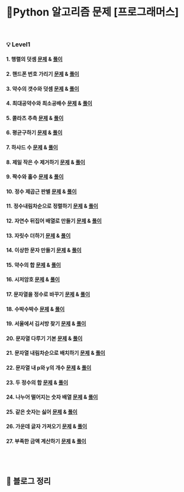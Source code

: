 # 💯Python 알고리즘 문제 [프로그래머스]

<br>

### 💡 Level1

#### 1. 행렬의 덧셈 [문제](https://programmers.co.kr/learn/courses/30/lessons/12950) & [풀이](https://github.com/jiwon5304/Python_algorithm/blob/main/L1_1.%ED%96%89%EB%A0%AC%EC%9D%98%20%EB%8D%A7%EC%85%88.py)

#### 2. 핸드폰 번호 가리기 [문제](https://programmers.co.kr/learn/courses/30/lessons/12948) & [풀이](https://github.com/jiwon5304/Python_algorithm/blob/main/L1_2.%ED%95%B8%EB%93%9C%ED%8F%B0%EB%B2%88%ED%98%B8%EA%B0%80%EB%A6%AC%EA%B8%B0.py)

#### 3. 약수의 갯수와 덧셈 [문제](https://programmers.co.kr/learn/courses/30/lessons/77884) & [풀이](https://github.com/jiwon5304/Python_algorithm/blob/main/L1_3.%EC%95%BD%EC%88%98%EC%9D%98%20%EA%B0%AF%EC%88%98%EC%99%80%20%EB%8D%A7%EC%85%88.py)

#### 4. 최대공약수와 최소공배수 [문제](https://programmers.co.kr/learn/courses/30/lessons/12940) & [풀이](https://github.com/jiwon5304/Python_algorithm/blob/main/L1_4.%EC%B5%9C%EB%8C%80%EA%B3%B5%EC%95%BD%EC%88%98%EC%99%80%20%EC%B5%9C%EC%86%8C%EA%B3%B5%EB%B0%B0%EC%88%98.py)

#### 5. 콜라츠 추측 [문제](https://programmers.co.kr/learn/courses/30/lessons/12943) & [풀이](https://github.com/jiwon5304/Python_algorithm/blob/main/L1_5.%EC%BD%9C%EB%9D%BC%EC%B8%A0%20%EC%B6%94%EC%B8%A1.py)

#### 6. 평균구하기 [문제](https://programmers.co.kr/learn/courses/30/lessons/12944) & [풀이](https://github.com/jiwon5304/Python_algorithm/blob/main/L1_6.%ED%8F%89%EA%B7%A0%EA%B5%AC%ED%95%98%EA%B8%B0.py)

#### 7. 하샤드 수 [문제](https://programmers.co.kr/learn/courses/30/lessons/12947) & [풀이](https://github.com/jiwon5304/Python_algorithm/blob/main/L1_7.%ED%95%98%EC%83%A4%EB%93%9C%EC%88%98.py)

#### 8. 제일 작은 수 제거하기 [문제](https://programmers.co.kr/learn/courses/30/lessons/12935) & [풀이](https://github.com/jiwon5304/Python_algorithm/blob/main/L1_8.%EC%A0%9C%EC%9D%BC%20%EC%9E%91%EC%9D%80%20%EC%88%98%20%EC%A0%9C%EA%B1%B0%ED%95%98%EA%B8%B0.py)

#### 9. 짝수와 홀수 [문제](https://programmers.co.kr/learn/courses/30/lessons/12937) & [풀이](https://github.com/jiwon5304/Python_algorithm/blob/main/L1_9.%EC%A7%9D%EC%88%98%EC%99%80%20%ED%99%80%EC%88%98.py)

#### 10. 정수 제곱근 판별 [문제](https://programmers.co.kr/learn/courses/30/lessons/12934) & [풀이](https://github.com/jiwon5304/Python_algorithm/blob/main/L1_10.%EC%A0%95%EC%88%98%EC%A0%9C%EA%B3%B1%EA%B7%BC%20%ED%8C%90%EB%B3%84.py)

#### 11. 정수내림차순으로 정렬하기 [문제](https://programmers.co.kr/learn/courses/30/lessons/12933) & [풀이](https://github.com/jiwon5304/Python_algorithm/blob/main/L1_11.%EC%A0%95%EC%88%98%EB%82%B4%EB%A6%BC%EC%B0%A8%EC%88%9C%EC%9C%BC%EB%A1%9C%20%EC%A0%95%EB%A0%AC%ED%95%98%EA%B8%B0.py)

#### 12. 자연수 뒤집어 배열로 만들기 [문제](https://programmers.co.kr/learn/courses/30/lessons/12932) & [풀이](https://github.com/jiwon5304/Python_algorithm/blob/main/L1_12.%EC%9E%90%EC%97%B0%EC%88%98%20%EB%92%A4%EC%A7%91%EC%96%B4%20%EB%B0%B0%EC%97%B4%EB%A1%9C%20%EB%A7%8C%EB%93%A4%EA%B8%B0.py)

#### 13. 자릿수 더하기 [문제](https://programmers.co.kr/learn/courses/30/lessons/12931) & [풀이](https://github.com/jiwon5304/Python_algorithm/blob/main/L1_13.%EC%9E%90%EB%A6%BF%EC%88%98%20%EB%8D%94%ED%95%98%EA%B8%B0.py)

#### 14. 이상한 문자 만들기 [문제](https://programmers.co.kr/learn/courses/30/lessons/12930) & [풀이](https://github.com/jiwon5304/Python_algorithm/blob/main/L1_14.%EC%9D%B4%EC%83%81%ED%95%9C%20%EB%AC%B8%EC%9E%90%20%EB%A7%8C%EB%93%A4%EA%B8%B0.py)

#### 15. 약수의 합 [문제](https://programmers.co.kr/learn/courses/30/lessons/12928) & [풀이](https://github.com/jiwon5304/Python_algorithm/blob/main/L1_15.%EC%95%BD%EC%88%98%EC%9D%98%20%ED%95%A9.py)

#### 16. 시저암호 [문제](https://programmers.co.kr/learn/courses/30/lessons/12926) & [풀이](https://github.com/jiwon5304/Python_algorithm/blob/main/L1_16.%EC%8B%9C%EC%A0%80%EC%95%94%ED%98%B8.py)

#### 17. 문자열을 정수로 바꾸기 [문제](https://programmers.co.kr/learn/courses/30/lessons/12925) & [풀이](https://github.com/jiwon5304/Python_algorithm/blob/main/L1_17.%EB%AC%B8%EC%9E%90%EC%97%B4%EC%9D%84%20%EC%A0%95%EC%88%98%EB%A1%9C%20%EB%B0%94%EA%BE%B8%EA%B8%B0.py)

#### 18. 수박수박수 [문제](https://programmers.co.kr/learn/courses/30/lessons/12922) & [풀이](https://github.com/jiwon5304/Python_algorithm/blob/main/L1_18.%EC%88%98%EB%B0%95%EC%88%98%EB%B0%95%EC%88%98.py)

#### 19. 서울에서 김서방 찾기 [문제](https://programmers.co.kr/learn/courses/30/lessons/12919) & [풀이](https://github.com/jiwon5304/Python_algorithm/blob/main/L1_19.%EC%84%9C%EC%9A%B8%EC%97%90%EC%84%9C%20%EA%B9%80%EC%84%9C%EB%B0%A9%20%EC%B0%BE%EA%B8%B0.py)

#### 20. 문자열 다루기 기본 [문제](https://programmers.co.kr/learn/courses/30/lessons/12918) & [풀이](https://github.com/jiwon5304/Python_algorithm/blob/main/L1_20.%EB%AC%B8%EC%9E%90%EC%97%B4%20%EB%8B%A4%EB%A3%A8%EA%B8%B0%20%EA%B8%B0%EB%B3%B8.py)

#### 21. 문자열 내림차순으로 배치하기 [문제](https://programmers.co.kr/learn/courses/30/lessons/12917) & [풀이](https://github.com/jiwon5304/Python_algorithm/blob/main/L1_21.%EB%AC%B8%EC%9E%90%EC%97%B4%20%EB%82%B4%EB%A6%BC%EC%B0%A8%EC%88%9C%EC%9C%BC%EB%A1%9C%20%EB%B0%B0%EC%B9%98%ED%95%98%EA%B8%B0.py)

#### 22. 문자열 내 p와 y의 개수 [문제](https://programmers.co.kr/learn/courses/30/lessons/12916) & [풀이](https://github.com/jiwon5304/Python_algorithm/blob/main/L1_22.%EB%AC%B8%EC%9E%90%EC%97%B4%20%EB%82%B4%20p%EC%99%80%20y%EC%9D%98%20%EA%B0%9C%EC%88%98.py)

#### 23. 두 정수의 합 [문제](https://programmers.co.kr/learn/courses/30/lessons/12912) & [풀이](https://github.com/jiwon5304/Python_algorithm/blob/main/L1_23.%EB%91%90%20%EC%A0%95%EC%88%98%EC%9D%98%20%ED%95%A9.py)

#### 24. 나누어 떨어지는 숫자 배열 [문제](https://programmers.co.kr/learn/courses/30/lessons/12910) & [풀이](https://github.com/jiwon5304/Python_algorithm/blob/main/L1_24.%EB%82%98%EB%88%84%EC%96%B4%20%EB%96%A8%EC%96%B4%EC%A7%80%EB%8A%94%20%EC%88%AB%EC%9E%90%20%EB%B0%B0%EC%97%B4.py)

#### 25. 같은 숫자는 싫어 [문제](https://programmers.co.kr/learn/courses/30/lessons/12906) & [풀이](https://github.com/jiwon5304/Python_algorithm/blob/main/L1_25.%EA%B0%99%EC%9D%80%EC%88%AB%EC%9E%90%EB%8A%94%20%EC%8B%AB%EC%96%B4.py)

#### 26. 가운데 글자 가져오기 [문제](https://programmers.co.kr/learn/courses/30/lessons/12903) & [풀이](https://github.com/jiwon5304/Python_algorithm/blob/main/L1_26.%EA%B0%80%EC%9A%B4%EB%8D%B0%EA%B8%80%EC%9E%90%20%EA%B0%80%EC%A0%B8%EC%98%A4%EA%B8%B0.py)

#### 27. 부족한 금액 계산하기 [문제](https://programmers.co.kr/learn/courses/30/lessons/82612) & [풀이](https://github.com/jiwon5304/Python_algorithm/blob/main/L1_27.%EB%B6%80%EC%A1%B1%ED%95%9C%20%EA%B8%88%EC%95%A1%20%EA%B3%84%EC%82%B0%ED%95%98%EA%B8%B0.py)

<br><br>

## 📝 블로그 정리
